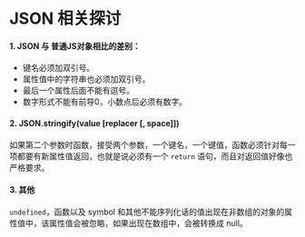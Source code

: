 # JSON 相关探讨

#### 1. JSON 与 普通JS对象相比的差别：
  + 键名必须加双引号。
  + 属性值中的字符串也必须加双引号。
  + 最后一个属性后面不能有逗号。
  + 数字形式不能有前导0，小数点后必须有数字。


#### 2. JSON.stringify(value [replacer [, space]])

如果第二个参数时函数，接受两个参数，一个键名，一个键值，函数必须针对每一项都要有新属性值返回，也就是说必须有一个 `return` 语句，而且对返回值好像也严格要求。

#### 3. 其他

`undefined`，函数以及 symbol 和其他不能序列化话的值出现在非数组的对象的属性值中，该属性值会被忽略，如果出现在数组中，会被转换成 null。
